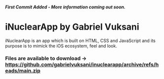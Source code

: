 ##### First Commit Added - More information coming out soon. 
# iNuclearApp by Gabriel Vuksani
iNuclearApp is an app which is built on HTML, CSS and JavaScript and its purpose is to mimick the iOS ecosystem, feel and look. 
### Files are available to download -> https://github.com/gabrielvuksani/inuclearapp/archive/refs/heads/main.zip
